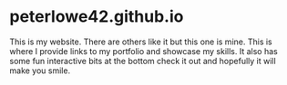 # peterlowe42.github.io
This is my website. There are others like it but this one is mine. 
This is where I provide links to my portfolio and showcase my skills.
It also has some fun interactive bits at the bottom check it out and hopefully it will make you smile.
